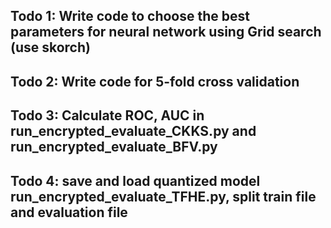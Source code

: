 ## Todo 1: Write code to choose the best parameters for neural network using Grid search (use skorch)

## Todo 2: Write code for 5-fold cross validation

## Todo 3: Calculate ROC, AUC in run_encrypted_evaluate_CKKS.py and run_encrypted_evaluate_BFV.py

## Todo 4: save and load quantized model run_encrypted_evaluate_TFHE.py, split train file and evaluation file
